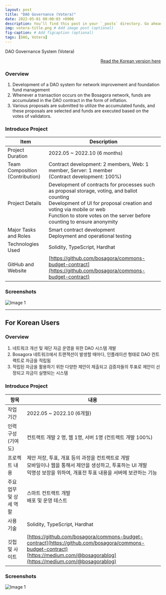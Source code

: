 ```yaml
---
layout: post
title: "DAO Governance (Votera)"
date: 2022-05-01 00:00:03 +0900
description: You’ll find this post in your `_posts` directory. Go ahead and edit it and re-build the site to see your changes. # Add post description (optional)
img: votera-title.png # Add image post (optional)
fig-caption: # Add figcaption (optional)
tags: [DAO, Votera]
---
```

DAO Governance System (Votera)

<div style="text-align: right;">
    <a href="#for-korean-users">Read the Korean version here</a> 
</div>

### Overview
1. Development of a DAO system for network improvement and foundation fund management
2. Whenever a transaction occurs on the Bosagora network, funds are accumulated in the DAO contract in the form of inflation.
3. Various proposals are submitted to utilize the accumulated funds, and these proposals are selected and funds are executed based on the votes of validators.

### Introduce Project

| Item                            | Description                                                                                                                                                                                                                                           |
| ------------------------------- | ----------------------------------------------------------------------------------------------------------------------------------------------------------------------------------------------------------------------------------------------------- |
| Project Duration                | 2022.05 ~ 2022.10 (6 months)                                                                                                                                                                                                                          |
| Team Composition (Contribution) | Contract development: 2 members,  Web: 1 member,  Server: 1 member <br> (Contract development: 100%)                                                                                                                                                  |
| Project Details                 | Development of contracts for processes such as proposal storage, voting, and ballot counting <br> Development of UI for proposal creation and voting via mobile or web <br> Function to store votes on the server before counting to ensure anonymity |
| Major Tasks and Roles           | Smart contract development <br> Deployment and operational testing                                                                                                                                                                                    |
| Technologies Used               | Solidity, TypeScript, Hardhat                                                                                                                                                                                                                         |
| GitHub and Website              | [https://github.com/bosagora/commons-budget-contract](https://github.com/bosagora/commons-budget-contract)                                                                                                                                            |

### Screenshots
![Image 1]({{site.baseurl}}/assets/img/votera-1.png)

---
## For Korean Users

### Overview
1. 네트워크 개선 및 재단 자금 운영을 위한 DAO 시스템 개발
2. Bosagora 네트워크에서 트랜잭션이 발생할 때마다, 인플레이션 형태로 DAO 컨트랙트로 자금을 적립됨
3. 적립된 자금을 활용하기 위한 다양한 제안이 제출되고 검증자들의 투표로 제안이 선정되고 자금이 실행되는 시스템

### Introduce Project

| 항목                   | 내용                                                                                                                                                                                 |
| ---------------------- | ------------------------------------------------------------------------------------------------------------------------------------------------------------------------------------ |
| 작업 기간              | 2022.05 ~ 2022.10 (6개월)                                                                                                                                                            |
| 인력 구성(기여도)      | 컨트랙트 개발 2 명, 웹 1명, 서버 1명   (컨트랙트 개발 100%)                                                                                                                          |
| 프로젝트 내용          | 제안 저장, 투표, 개표 등의 과정을 컨트랙트로 개발 <br> 모바일이나 웹을 통해서 제안을 생성하고, 투표하는 UI 개발 <br> 익명성 보장을 위하여, 개표전 투표 내용을 서버에 보관하는 기능   |
| 주요 업무 및 상세 역할 | 스마트 컨트랙트 개발 <br> 배포 및 운영 테스트                                                                                                                                        |
| 사용 기술              | Solidity, TypeScript, Hardhat                                                                                                                                                        |
| 깃헙 및 사이트         | [https://github.com/bosagora/commons-budget-contract](https://github.com/bosagora/commons-budget-contract) <br> [https://medium.com/@bosagorablog](https://medium.com/@bosagorablog) |


### Screenshots
![Image 1]({{site.baseurl}}/assets/img/votera-1.png)


